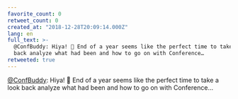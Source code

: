 ```yaml
---
favorite_count: 0
retweet_count: 0
created_at: "2018-12-28T20:09:14.000Z"
lang: en
full_text: >-
  @ConfBuddy: Hiya! 🙌 End of a year seems like the perfect time to take a look
  back analyze what had been and how to go on with Conference…
retweeted: true
---
```


[@ConfBuddy](https://twitter.com/ConfBuddy): Hiya! 🙌 End of a year seems like
the perfect time to take a look back analyze what had been and how to go on with
Conference…
